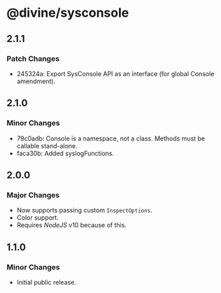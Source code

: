 # @divine/sysconsole

## 2.1.1

### Patch Changes

- 245324a: Export SysConsole API as an interface (for global Console amendment).

## 2.1.0

### Minor Changes

- 79c0adb: Console is a namespace, not a class. Methods must be callable stand-alone.
- faca30b: Added syslogFunctions.

## 2.0.0

### Major Changes

- Now supports passing custom `InspectOptions`.
- Color support.
- Requires _NodeJS_ v10 because of this.

## 1.1.0

### Minor Changes

- Initial public release.
